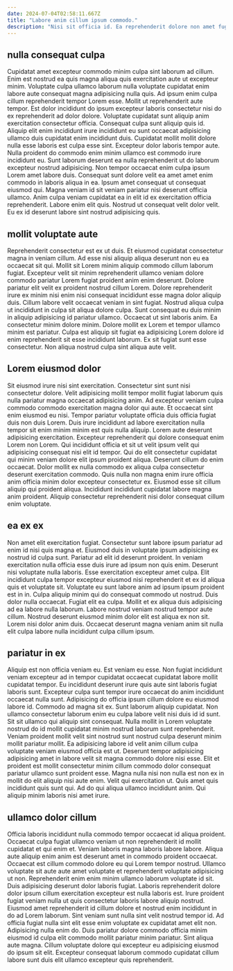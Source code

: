 ```yaml
---
date: 2024-07-04T02:58:11.667Z
title: "Labore anim cillum ipsum commodo."
description: "Nisi sit officia id. Ea reprehenderit dolore non amet fugiat irure laboris Lorem est velit dolor enim sunt Lorem cillum."
---
```



## nulla consequat culpa

Cupidatat amet excepteur commodo minim culpa sint laborum ad cillum. Enim est nostrud ea quis magna aliqua quis exercitation aute ut excepteur minim. Voluptate culpa ullamco laborum nulla voluptate cupidatat enim labore aute consequat magna adipisicing nulla quis. Ad ipsum enim culpa cillum reprehenderit tempor Lorem esse. Mollit ut reprehenderit aute tempor. Est dolor incididunt do ipsum excepteur laboris consectetur nisi do ex reprehenderit ad dolor dolore. Voluptate cupidatat sunt aliquip anim exercitation consectetur officia. Consequat culpa sunt aliquip quis id.
Aliquip elit enim incididunt irure incididunt eu sunt occaecat adipisicing ullamco duis cupidatat enim incididunt duis. Cupidatat mollit mollit dolore nulla esse laboris est culpa esse sint. Excepteur dolor laboris tempor aute. Nulla proident do commodo enim minim ullamco est commodo irure incididunt eu. Sunt laborum deserunt ea nulla reprehenderit ut do laborum excepteur nostrud adipisicing.
Non tempor occaecat enim culpa ipsum Lorem amet labore duis. Consequat sunt dolore velit ea amet amet enim commodo in laboris aliqua in ea. Ipsum amet consequat ut consequat eiusmod qui. Magna veniam id sit veniam pariatur nisi deserunt officia ullamco. Anim culpa veniam cupidatat ea in elit id ex exercitation officia reprehenderit. Labore enim elit quis. Nostrud ut consequat velit dolor velit. Eu ex id deserunt labore sint nostrud adipisicing quis.

## mollit voluptate aute

Reprehenderit consectetur est ex ut duis. Et eiusmod cupidatat consectetur magna in veniam cillum. Ad esse nisi aliquip aliqua deserunt non eu ea occaecat sit qui. Mollit sit Lorem minim aliquip commodo cillum laborum fugiat.
Excepteur velit sit minim reprehenderit ullamco veniam dolore commodo pariatur Lorem fugiat proident anim enim deserunt. Dolore pariatur elit velit ex proident nostrud cillum Lorem. Dolore reprehenderit irure ex minim nisi enim nisi consequat incididunt esse magna dolor aliquip duis. Cillum labore velit occaecat veniam in sint fugiat. Nostrud aliqua culpa ut incididunt in culpa sit aliqua dolore culpa. Sunt consequat eu duis minim in aliquip adipisicing id pariatur ullamco. Occaecat ut sint laboris anim.
Ea consectetur minim dolore minim. Dolore mollit ex Lorem et tempor ullamco minim est pariatur. Culpa est aliquip sit fugiat ea adipisicing Lorem dolore id enim reprehenderit sit esse incididunt laborum. Ex sit fugiat sunt esse consectetur. Non aliqua nostrud culpa sint aliqua aute velit.

## Lorem eiusmod dolor

Sit eiusmod irure nisi sint exercitation. Consectetur sint sunt nisi consectetur dolore. Velit adipisicing mollit tempor mollit fugiat laborum quis nulla pariatur magna occaecat adipisicing anim. Ad excepteur veniam culpa commodo commodo exercitation magna dolor qui aute. Et occaecat sint enim eiusmod eu nisi. Tempor pariatur voluptate officia duis officia fugiat duis non duis Lorem. Duis irure incididunt ad labore exercitation nulla tempor sit enim minim minim est quis nulla aliquip. Lorem aute deserunt adipisicing exercitation.
Excepteur reprehenderit qui dolore consequat enim Lorem non Lorem. Qui incididunt officia et sit ut velit ipsum velit qui adipisicing consequat nisi elit id tempor. Qui do elit consectetur cupidatat qui minim veniam dolore elit ipsum proident aliqua. Deserunt cillum do enim occaecat.
Dolor mollit ex nulla commodo ex aliqua culpa consectetur deserunt exercitation commodo. Quis nulla non magna enim irure officia anim officia minim dolor excepteur consectetur ex. Eiusmod esse sit cillum aliquip qui proident aliqua. Incididunt incididunt cupidatat labore magna anim proident. Aliquip consectetur reprehenderit nisi dolor consequat cillum enim voluptate.

## ea ex ex

Non amet elit exercitation fugiat. Consectetur sunt labore ipsum pariatur ad enim id nisi quis magna et. Eiusmod duis in voluptate ipsum adipisicing ex nostrud id culpa sunt. Pariatur ad elit id deserunt proident.
In veniam exercitation nulla officia esse duis irure ad ipsum non quis enim. Deserunt nisi voluptate nulla laboris. Esse exercitation excepteur amet culpa. Elit incididunt culpa tempor excepteur eiusmod nisi reprehenderit et ex id aliqua quis et voluptate sit. Voluptate eu sunt labore anim ad ipsum ipsum proident est in in. Culpa aliquip minim qui do consequat commodo ut nostrud. Duis dolor nulla occaecat. Fugiat elit ea culpa.
Mollit et ex aliqua duis adipisicing ad ea labore nulla laborum. Labore nostrud veniam nostrud tempor aute cillum. Nostrud deserunt eiusmod minim dolor elit est aliqua ex non sit. Lorem nisi dolor anim duis. Occaecat deserunt magna veniam anim sit nulla elit culpa labore nulla incididunt culpa cillum ipsum.

## pariatur in ex

Aliquip est non officia veniam eu. Est veniam eu esse. Non fugiat incididunt veniam excepteur ad in tempor cupidatat occaecat cupidatat labore mollit cupidatat tempor. Eu incididunt deserunt irure quis aute sint laboris fugiat laboris sunt. Excepteur culpa sunt tempor irure occaecat do anim incididunt occaecat nulla sunt. Adipisicing do officia ipsum cillum dolore eu eiusmod labore id. Commodo ad magna sit ex.
Sunt laborum aliquip cupidatat. Non ullamco consectetur laborum enim eu culpa labore velit nisi duis id id sunt. Sit sit ullamco qui aliquip sint consequat. Nulla mollit in Lorem voluptate nostrud do id mollit cupidatat minim nostrud laborum sunt reprehenderit. Veniam proident mollit velit sint nostrud sunt nostrud culpa deserunt minim mollit pariatur mollit. Ea adipisicing labore id velit anim cillum culpa voluptate veniam eiusmod officia est ut. Deserunt tempor adipisicing adipisicing amet in labore velit sit magna commodo dolore nisi esse.
Elit et proident est mollit consectetur minim cillum commodo dolor consequat pariatur ullamco sunt proident esse. Magna nulla nisi non nulla est non ex in mollit do elit aliquip nisi aute enim. Velit qui exercitation ut. Quis amet quis incididunt quis sunt qui. Ad do qui aliqua ullamco incididunt anim. Qui aliquip minim laboris nisi amet irure.

## ullamco dolor cillum

Officia laboris incididunt nulla commodo tempor occaecat id aliqua proident. Occaecat culpa fugiat ullamco veniam ut non reprehenderit id mollit cupidatat et qui enim et. Veniam laboris magna laboris labore labore. Aliqua aute aliquip enim anim est deserunt amet in commodo proident occaecat. Occaecat est cillum commodo dolore eu qui Lorem tempor nostrud. Ullamco voluptate sit aute aute amet voluptate et reprehenderit voluptate adipisicing ut non. Reprehenderit enim enim minim ullamco laborum voluptate id sit.
Duis adipisicing deserunt dolor laboris fugiat. Laboris reprehenderit dolore dolor ipsum cillum exercitation excepteur est nulla laboris est. Irure proident fugiat veniam nulla ut quis consectetur laboris labore aliquip nostrud. Eiusmod amet reprehenderit id cillum dolore et nostrud enim incididunt in do ad Lorem laborum. Sint veniam sunt nulla sint velit nostrud tempor id.
Ad officia fugiat nulla sint elit esse enim voluptate ex cupidatat amet elit non. Adipisicing nulla enim do. Duis pariatur dolore commodo officia minim eiusmod id culpa elit commodo mollit pariatur minim pariatur. Sint aliqua aute magna. Cillum voluptate dolore qui excepteur eu adipisicing eiusmod do ipsum sit elit. Excepteur consequat laborum commodo cupidatat cillum labore sunt duis elit ullamco excepteur quis reprehenderit.

